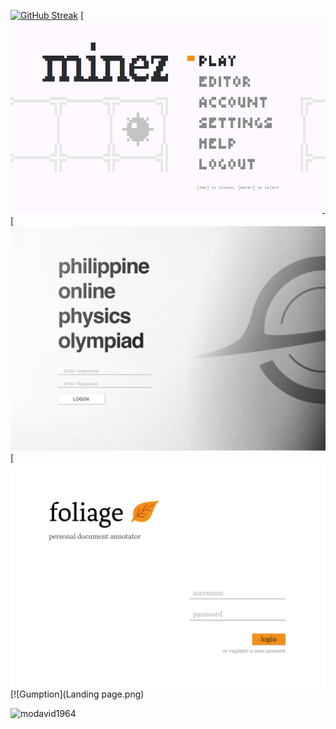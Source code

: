 [![GitHub Streak](https://streak-stats.demolab.com?user=MoDavid1964)](https://git.io/streak-stats)
[![Minez](minez.png)
[![(PhO)^2](PhO2.png)
[![Foliage](Login.png)
[![Gumption](Landing page.png)


<p><img align="left" src="https://github-readme-stats.vercel.app/api/top-langs?username=modavid1964&show_icons=true&locale=en&layout=compact" alt="modavid1964" /></p>

